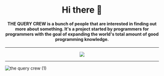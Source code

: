 <h1 align=center>Hi there 👋</h1>
<h4 align=center>THE QUERY CREW is a bunch of people that are interested in finding out more about something. It's a project started by programmers for programmers with the goal of expanding the world's total amount of good programming knowledge.</h4>

<hr>
<p align="center">
  <a href="https://github.com/DenverCoder1/readme-typing-svg"><img src="https://readme-typing-svg.herokuapp.com?lines=Computer+Science+Community;Always%20learning%20new%20things&center=true&width=500&height=50"></a>
</p>
<hr>


![the query crew (1)](https://user-images.githubusercontent.com/65110262/129226472-c2fbab31-4e49-435e-9744-8a566f64ff8a.png)


